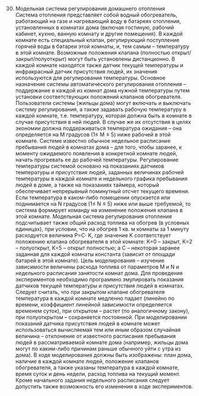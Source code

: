 30. Модельная система регулирования домашнего отопления  
    Система отопления представляет собой водный обогреватель, работающий на
    газе и нагревающий воду в батареях отопления, установленных в комнатах дома
    (включая гостиную, рабочий кабинет, кухню, ванную комнату и другие
    помещения). В каждой комнате есть специальный клапан, регулирующий
    поступление горячей воды в батареи этой комнаты, и, тем самым – температуру в
    этой комнате. Возможные положения клапана (полностью
    открыт/закрыт/полуоткрыт) могут быть установлены дистанционно. В каждой
    комнате находятся также датчик текущей температуры и инфракрасный датчик
    присутствия людей, их значения используются для регулирования температуры.
    Основное назначение системы автоматического регулирования отопления
    – поддержание в каждой из комнат дома нужной температуры путем установки
    соответствующих положений клапанов обогревателя. Пользователи системы
    (жильцы дома) могут включать и выключать систему регулирования, а также
    задавать рабочую температуру в каждой комнате, т.е. температуру, которая
    должна быть в комнате в случае присутствия в ней людей. В случае же их
    отсутствия в целях экономии должна поддерживаться температура ожидания –
    она определяется на М градусов (1≤ М ≤ 5) ниже рабочей в этой комнате.
    Системе известно обычное недельное расписание пребывания людей в
    комнатах дома – для того, чтобы заранее, к моменту ожидаемого появления в
    конкретной комнате людей, начать прогревать ее до рабочей температуры.
    Регулирование температуры системой основано на показаниях датчиков
    температуры и присутствия людей, заданных величинах рабочей температуры в
    каждой комнате и недельного графика пребывания людей в доме, а также на
    показаниях таймера, который обеспечивает непрерывный поминутный отсчет
    текущего времени. Если температура в каком-либо помещении опускается или
    поднимается на N градусов (1≤ N ≤ 5) ниже или выше требуемой, то система
    формирует команду на изменение положения клапана в этой комнате. Модельная
    система регулирования отопления подсчитывает также общий расход топлива на
    обогрев (в условных единицах), при условии, что на обогрев 1 кв. м комнаты за 1
    минуту расходуется величина Р=С⋅ K, где значение K соответствует положению
    клапана обогревателя в этой комнате: K=0 – закрыт, K=2 – полуоткрыт, K=5 –
    открыт полностью; а С – некоторая заранее заданная для каждой комнаты
    константа (зависит от площади батарей в этой комнате). Цель моделирования –
    изучение зависимости величины расхода топлива от параметров M и N и
    недельного расписания занятости комнат дома. Для проведения экспериментов
    необходимо программно эмулировать показания датчиков текущей температуры и
    присутствия людей в комнатах. Следует считать, что при закрытом клапане
    обогревателя температура в каждой комнате медленно падает (линейно по
    времени, коэффициент линейной зависимости определяется временем суток), при
    открытом – растет (по аналогичному закону), при полуоткрытом – сохраняется
    постоянной. При моделировании показаний датчика присутствия людей в комнате
    может использоваться вычисляемая тем или иным образом случайная величина –
    отклонение от известного расписания пребывания людей в рассматриваемой
    комнате дома (например, жильцы дома могут по каким-либо причинам раньше
    обычного уйти с утра из дома).
    В ходе моделирования должны быть изображены: план дома, наличие в
    каждой комнате людей, положение клапанов обогревателя, а также указаны
    температура в каждой комнате, время суток и день недели, расход топлива на
    текущий момент. Кроме начального задания недельного расписания следует
    допустить также возможность его изменения в ходе экспериментов.